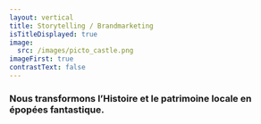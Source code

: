 ```yaml
---
layout: vertical
title: Storytelling / Brandmarketing
isTitleDisplayed: true
image:
  src: /images/picto_castle.png
imageFirst: true
contrastText: false
---
```

### Nous transformons **l’Histoire** et le patrimoine locale en **épopées fantastique.**

